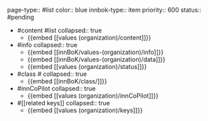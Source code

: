 page-type:: #list
color:: blue
innbok-type:: item
priority:: 600
status:: #pending

- #content #list
  collapsed:: true
	- {{embed [[values (organization)/content]]}}
- #info
  collapsed:: true
	- {{embed [[innBoK/values-(organization)/info]]}}
	- {{embed [[innBoK/values-(organization)/data]]}}
	- {{embed [[values (organization)/status]]}}
- #class #
  collapsed:: true
	- {{embed [[innBoK/class/]]}}
- #innCoPilot
  collapsed:: true
	- {{embed [[values (organization)/innCoPilot]]}}
- #[[related keys]]
  collapsed:: true
	- {{embed [[values (organization)/keys]]}}












